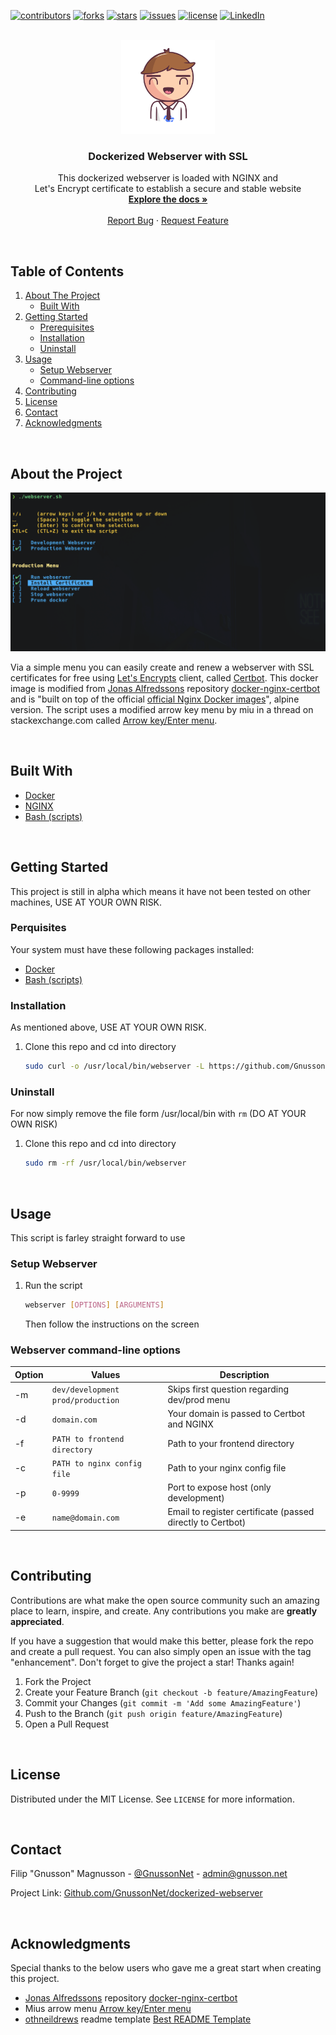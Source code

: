[![contributors](https://img.shields.io/github/contributors/GnussonNet/dockerized-webserver.svg?style=for-the-badge)](https://github.com/GnussonNet/dockerized-webserver/graphs/contributors)
[![forks](https://img.shields.io/github/forks/GnussonNet/dockerized-webserver.svg?style=for-the-badge)](https://github.com/GnussonNet/dockerized-webserver/network/members)
[![stars](https://img.shields.io/github/stars/GnussonNet/dockerized-webserver.svg?style=for-the-badge)](https://github.com/GnussonNet/dockerized-webserver/stargazers)
[![issues](https://img.shields.io/github/issues/GnussonNet/dockerized-webserver.svg?style=for-the-badge)](https://github.com/GnussonNet/dockerized-webserver/issues)
[![license](https://img.shields.io/github/license/GnussonNet/dockerized-webserver.svg?style=for-the-badge)](https://github.com/GnussonNet/dockerized-webserver/blob/main/LICENSE)
[![LinkedIn](https://img.shields.io/badge/-LinkedIn-black.svg?style=for-the-badge&logo=linkedin&colorB=555)](https://linkedin.com/in/gnussonnet)
  
<br />
<div align="center">
  <a href="https://github.com/GnussonNet/dockerized-webserver">
  <img src="https://github.com/GnussonNet/dockerized-webserver/blob/main/.github/logo.svg" alt="logo" width="150" height="150">
  </a>

  <h3 align="center">Dockerized Webserver with SSL</h3>

  <p align="center">
    This dockerized webserver is loaded with NGINX and<br /> Let's Encrypt certificate to establish a secure and stable website
    <br />
    <a href="https://github.com/GnussonNet/dockerized-webserver#about-the-project"><strong>Explore the docs »</strong></a>
    <br />
    <br />
    <a href="https://github.com/GnussonNet/dockerized-webserver/issues/new?assignees=&labels=&template=bug_report.md">Report Bug</a>
    ·
    <a href="https://github.com/GnussonNet/dockerized-webserver/issues/new?assignees=&labels=&template=feature_request.md">Request Feature</a>
  </p>
</div>

<br />

## Table of Contents
<ol>
  <li>
    <a href="#about-the-project">About The Project</a>
    <ul>
      <li><a href="#built-with">Built With</a></li>
    </ul>
  </li>
  <li>
    <a href="#getting-started">Getting Started</a>
    <ul>
      <li><a href="#prerequisites">Prerequisites</a></li>
      <li><a href="#installation">Installation</a></li>
      <li><a href="#uninstall">Uninstall</a></li>
    </ul>
  </li>
  <li>
    <a href="#usage">Usage</a>
    <ul>
      <li><a href="#setup-webserver">Setup Webserver</a></li>
      <li><a href="#webserver-command-line-options">Command-line options</a></li>
    </ul>
  </li>
  <li><a href="#contributing">Contributing</a></li>
  <li><a href="#license">License</a></li>
  <li><a href="#contact">Contact</a></li>
  <li><a href="#acknowledgments">Acknowledgments</a></li>
</ol>
  
<br />

## About the Project
<img title="Product Screenshot" alt="Product screenshot" src="https://github.com/GnussonNet/dockerized-webserver/blob/main/.github/preview.png">

Via a simple menu you can easily create and renew a webserver with  SSL certificates for free using [Let's Encrypts](https://letsencrypt.org/) client, called [Certbot](https://github.com/certbot/certbot). This docker image is modified from [Jonas Alfredssons](https://github.com/JonasAlfredsson) repository [docker-nginx-certbot](https://github.com/JonasAlfredsson/docker-nginx-certbot/blob/master/src/Dockerfile-alpine) and is "built on top of the official [official Nginx Docker images](https://github.com/nginxinc/docker-nginx)", alpine version. The script uses a modified arrow key menu by miu in a thread on stackexchange.com called [Arrow key/Enter menu](https://unix.stackexchange.com/a/673436).

<br />

## Built With
* [Docker](https://www.docker.com/)
* [NGINX](https://nginx.org/)
* [Bash (scripts)](https://www.gnu.org/software/bash/)

<br />

## Getting Started
This project is still in alpha which means it have not been tested on other machines, USE AT YOUR OWN RISK.

### Perquisites
Your system must have these following packages installed:

* [Docker](https://www.docker.com/)
* [Bash (scripts)](https://www.gnu.org/software/bash/)

### Installation
As mentioned above, USE AT YOUR OWN RISK.

1. Clone this repo and cd into directory
   ```sh
   sudo curl -o /usr/local/bin/webserver -L https://github.com/GnussonNet/dockerized-webserver/releases/download/1.0.1-alpha/webserver && sudo chmod +x /usr/local/bin/webserver
   ```
   
### Uninstall
For now simply remove the file form /usr/local/bin with `rm` (DO AT YOUR OWN RISK)

1. Clone this repo and cd into directory
   ```sh
   sudo rm -rf /usr/local/bin/webserver
   ```

<br />

## Usage
This script is farley straight forward to use

### Setup Webserver
1. Run the script
   ```sh
   webserver [OPTIONS] [ARGUMENTS]
   ```

   Then follow the instructions on the screen

### Webserver command-line options
Option | Values  | Description
---|---|---
-m | `dev/development` `prod/production` | Skips first question regarding dev/prod menu | null
-d | `domain.com` | Your domain is passed to Certbot and NGINX | null
-f | `PATH to frontend directory` | Path to your frontend directory | null
-c | `PATH to nginx config file` | Path to your nginx config file | null
-p | `0-9999` | Port to expose host (only development) | null
-e | `name@domain.com` | Email to register certificate (passed directly to Certbot) | null


<br />

## Contributing
Contributions are what make the open source community such an amazing place to learn, inspire, and create. Any contributions you make are **greatly appreciated**.

If you have a suggestion that would make this better, please fork the repo and create a pull request. You can also simply open an issue with the tag "enhancement".
Don't forget to give the project a star! Thanks again!

1. Fork the Project
2. Create your Feature Branch (`git checkout -b feature/AmazingFeature`)
3. Commit your Changes (`git commit -m 'Add some AmazingFeature'`)
4. Push to the Branch (`git push origin feature/AmazingFeature`)
5. Open a Pull Request

<br />

## License
Distributed under the MIT License. See `LICENSE` for more information.

<br />

## Contact
Filip "Gnusson" Magnusson - [@GnussonNet](https://twitter.com/GnussonNet) - admin@gnusson.net

Project Link: [Github.com/GnussonNet/dockerized-webserver](https://github.com/GnussonNet/dockerized-webserver)

<br />

## Acknowledgments
Special thanks to the below users who gave me a great start when creating this project.

* [Jonas Alfredssons](https://github.com/JonasAlfredsson) repository [docker-nginx-certbot](https://github.com/JonasAlfredsson/docker-nginx-certbot/blob/master/src/Dockerfile-alpine)
* Mius arrow menu [Arrow key/Enter menu](https://unix.stackexchange.com/a/673436)
* [othneildrews](https://github.com/othneildrew) readme template [Best README Template](https://github.com/othneildrew/Best-README-Template)
